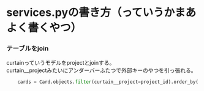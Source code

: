 # services.pyの書き方（っていうかまあよく書くやつ）

### テーブルをjoin
curtainっていうモデルをprojectとjoinする。<br/>
curtain__projectみたいにアンダーバーふたつで外部キーのやつを引っ張れる。
```python
    cards = Card.objects.filter(curtain__project=project_id).order_by('curtain', 'card_order'
```

